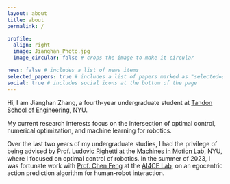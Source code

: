 ```yaml
---
layout: about
title: about
permalink: /

profile:
  align: right
  image: Jianghan_Photo.jpg
  image_circular: false # crops the image to make it circular

news: false # includes a list of news items
selected_papers: true # includes a list of papers marked as "selected={true}"
social: true # includes social icons at the bottom of the page
---
```


Hi, I am Jianghan Zhang, a fourth-year undergraduate student at [Tandon School of Engineering](https://engineering.nyu.edu), [NYU](https://www.nyu.edu).

My current research interests focus on the intersection of optimal control, numerical optimization, and machine learning for robotics.

Over the last two years of my undergraduate studies, I had the privilege of being advised by Prof. [Ludovic Righetti](https://engineering.nyu.edu/faculty/ludovic-righetti) at the [Machines in Motion Lab](https://www.machinesinmotion.org), NYU, where I focused on optimal control of robotics. In the summer of 2023, I was fortunate work with [Prof. Chen Feng](https://engineering.nyu.edu/faculty/chen-feng) at the [AI4CE Lab](https://ai4ce.github.io), on an egocentric action prediction algorithm for human-robot interaction.
